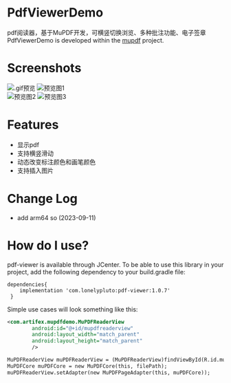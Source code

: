 # PdfViewerDemo
pdf阅读器，基于MuPDF开发，可横竖切换浏览、多种批注功能、电子签章\
PdfViewerDemo is developed within the [mupdf](https://mupdf.com/downloads/) project.
# Screenshots
![.gif预览](screenshot/pdfview.gif)        ![预览图1](screenshot/s1.png)\
![预览图2](screenshot/s2.png)          ![预览图3](screenshot/s3.png)

# Features
* 显示pdf
* 支持横竖滑动
* 动态改变标注颜色和画笔颜色
* 支持插入图片

# Change Log
* add arm64 so (2023-09-11)
# How do I use?
pdf-viewer is available through JCenter. To be able to use this library in your project, add the following dependency to your build.gradle file:
~~~ 
dependencies{
	implementation 'com.lonelypluto:pdf-viewer:1.0.7'
 }
 ~~~
 Simple use cases will look something like this:
 
~~~xml
<com.artifex.mupdfdemo.MuPDFReaderView
        android:id="@+id/mupdfreaderview"
        android:layout_width="match_parent"
        android:layout_height="match_parent"
        />

MuPDFReaderView muPDFReaderView = (MuPDFReaderView)findViewById(R.id.mupdfreaderview);
MuPDFCore muPDFCore = new MuPDFCore(this, filePath);
muPDFReaderView.setAdapter(new MuPDFPageAdapter(this, muPDFCore));
~~~
